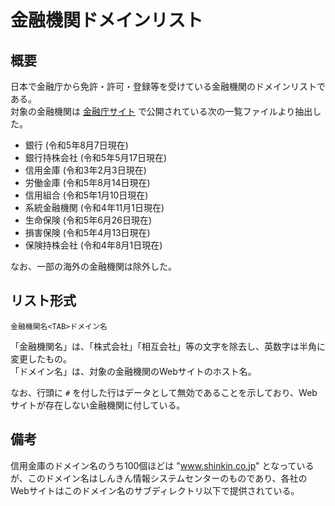 # 金融機関ドメインリスト

## 概要

日本で金融庁から免許・許可・登録等を受けている金融機関のドメインリストである。  
対象の金融機関は [金融庁サイト](https://www.fsa.go.jp/menkyo/menkyo.html) で公開されている次の一覧ファイルより抽出した。

- 銀行 (令和5年8月7日現在)
- 銀行持株会社 (令和5年5月17日現在)
- 信用金庫 (令和3年2月3日現在)
- 労働金庫 (令和5年8月14日現在)
- 信用組合 (令和5年1月10日現在)
- 系統金融機関 (令和4年11月1日現在)
- 生命保険 (令和5年6月26日現在)
- 損害保険 (令和5年4月13日現在)
- 保険持株会社 (令和4年8月1日現在)

なお、一部の海外の金融機関は除外した。


## リスト形式

```
金融機関名<TAB>ドメイン名
```

「金融機関名」は、「株式会社」「相互会社」等の文字を除去し、英数字は半角に変更したもの。  
「ドメイン名」は、対象の金融機関のWebサイトのホスト名。

なお、行頭に `#` を付した行はデータとして無効であることを示しており、Webサイトが存在しない金融機関に付している。


## 備考

信用金庫のドメイン名のうち100個ほどは "www.shinkin.co.jp" となっているが、このドメイン名はしんきん情報システムセンターのものであり、各社のWebサイトはこのドメイン名のサブディレクトリ以下で提供されている。
